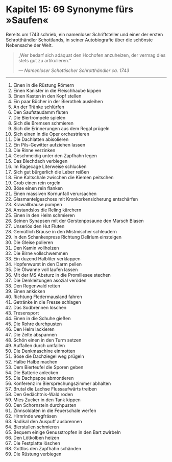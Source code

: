 # Kapitel 15: 69 Synonyme fürs »Saufen«

Bereits um 1743 schrieb, ein namenloser Schriftsteller und einer der ersten Schrotthändler Schottlands, in seiner Autobiografie über die schönste Nebensache der Welt.

> „Wer bedarf sich adäquat den Hochofen anzuheizen, der vermag dies stets gut zu artikulieren.“ 
> 
> *— Namenloser Schottischer Schrotthändler ca. 1743*

---

1. Einen in die Rüstung Römern
1. Einen Kanister in die Fleischhaube kippen
1. Einen Kasten in den Kopf stellen
1. Ein paar Bücher in der Bierothek ausleihen
1. An der Tränke schlürfen
1. Den Saufstaudamm fluten
1. Die Biertrompete spielen
1. Sich die Bremsen schmieren
1. Sich die Erinnerungen aus dem Regal prügeln
1. Sich einen in die Oper orchestrieren
1. Die Dachlatten abisolieren 
1. Ein Pils-Gewitter aufziehen lassen 
1. Die Rinne verzinken
1. Geschmeidig unter den Zapfhahn legen 
1. Das Blechdach verbiegen
1. Im Ragecage Literweise schlucken 
1. Sich gut bürgerlich die Leber reißen 
1. Eine Kaltschale zwischen die Kiemen peitschen 
1. Grob einen rein orgeln 
1. Böse einen rein flanken
1. Einen massiven Kornunfall verursachen
1. Glasmantelgeschoss mit Kronkorkensicherung entschärfen
1. Krawallbrause pumpen 
1. Anstandslos die Reling kärchern 
1. Einen in den Helm schmieren
1. Seinen Synapsen mit der Gerstenposaune den Marsch Blasen 
1. Unseriös den Hut Fluten 
1. Gemütlich Brause in den Mistmischer schleudern 
1. In den Schankexpress Richtung Delirium einsteigen 
1. Die Gleise polieren 
1. Den Kamin vollholzen
1. Die Birne vollschwemmen 
1. Ein duzend Halbliter verklappen
1. Hopfenwurst in den Darm pellen 
1. Die Ölwanne voll laufen lassen 
1. Mit der MS Absturz in die Promillesee stechen
1. Die Denkleitungen asozial veröden
1. Den Regenwald retten
1. Einen ankicken
1. Richtung Fledermausland fahren
1. Getränke in die Fresse schlagen
1. Das Sodbrennen löschen
1. Tresensport
1. Einen in die Schuhe gießen
1. Die Rohre durchpusten
1. Den Helm lackieren
1. Die Zelte abspannen
1. Schön einen in den Turm setzen
1. Auffallen durch umfallen
1. Die Denkmaschine einmotten
1. Böse die Dachziegel weg prügeln
1. Halbe Halbe machen
1. Dem Bierteufel die Sporen geben
1. Die Batterie anlecken
1. Die Dachpappe abmontieren
1. Konferenz im Biersprechungszimmer abhalten
1. Brutal die Lachse Flussaufwärts treiben
1. Den Gedächtnis-Wald roden
1. Mies Zucker in den Tank kippen
1. Den Schornstein durchpusten
1. Zinnsoldaten in die Feuerschale werfen
1. Hirnrinde wegfräsen
1. Radikal den Auspuff ausbrennen
1. Bierstullen schmieren
1. Bequem einige Genusstropfen in den Bart zwirbeln
1. Den Lötkolben heizen
1. Die Festplatte löschen
1. Gottlos den Zapfhahn schänden
1. Die Rüstung verbiegen

